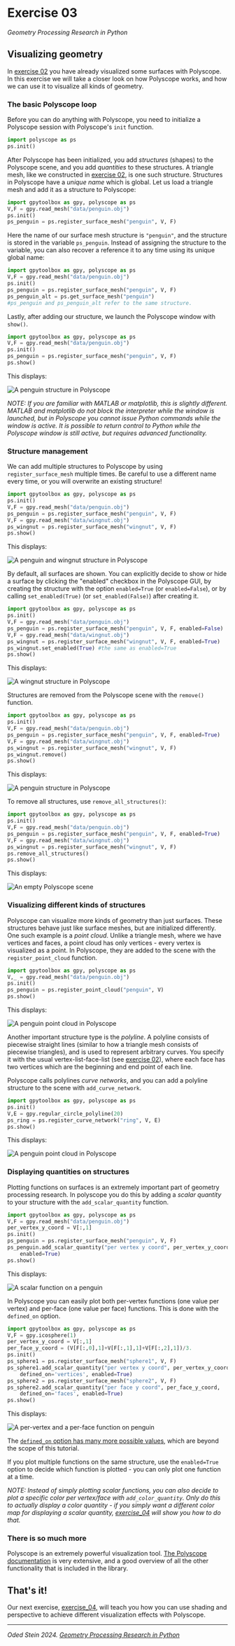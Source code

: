 # Exercise 03
_Geometry Processing Research in Python_

## Visualizing geometry

In [exercise 02](../exercise_02) you have already visualized some surfaces with
Polyscope.
In this exercise we will take a closer look on how Polyscope works, and how we
can use it to visualize all kinds of geometry.

### The basic Polyscope loop

Before you can do anything with Polyscope, you need to initialize a Polyscope
session with Polyscope's `init` function.

```python
import polyscope as ps
ps.init()
```

After Polyscope has been initialized, you add _structures_ (shapes) to the
Polyscope scene, and you add _quantities_ to these structures.
A triangle mesh, like we constructed in [exercise 02](../exercise_02), is one
such structure.
Structures in Polyscope have a _unique name_ which is global.
Let us load a triangle mesh and add it as a structure to Polyscope:

```python
import gpytoolbox as gpy, polyscope as ps
V,F = gpy.read_mesh("data/penguin.obj")
ps.init()
ps_penguin = ps.register_surface_mesh("penguin", V, F)
```

Here the name of our surface mesh structure is `"penguin"`, and the structure
is stored in the variable `ps_penguin`.
Instead of assigning the structure to the variable, you can also recover a
reference it to any time using its unique global name:

```python
import gpytoolbox as gpy, polyscope as ps
V,F = gpy.read_mesh("data/penguin.obj")
ps.init()
ps_penguin = ps.register_surface_mesh("penguin", V, F)
ps_penguin_alt = ps.get_surface_mesh("penguin")
#ps_penguin and ps_penguin_alt refer to the same structure.
```

Lastly, after adding our structure, we launch the Polyscope window with
`show()`.

```python
import gpytoolbox as gpy, polyscope as ps
V,F = gpy.read_mesh("data/penguin.obj")
ps.init()
ps_penguin = ps.register_surface_mesh("penguin", V, F)
ps.show()
```
This displays:

![A penguin structure in Polyscope](images/penguin_show.png)

_NOTE: If you are familiar with MATLAB or matplotlib, this is slightly
different.
MATLAB and matplotlib do not block the interpreter while the window is launched,
but in Polyscope you cannot issue Python commands while the window is active.
It is possible to return control to Python while the Polyscope window is still
active, but requires advanced functionality._

### Structure management

We can add multiple structures to Polyscope by using `register_surface_mesh`
multiple times.
Be careful to use a different name every time, or you will overwrite an existing
structure!
```python
import gpytoolbox as gpy, polyscope as ps
ps.init()
V,F = gpy.read_mesh("data/penguin.obj")
ps_penguin = ps.register_surface_mesh("penguin", V, F)
V,F = gpy.read_mesh("data/wingnut.obj")
ps_wingnut = ps.register_surface_mesh("wingnut", V, F)
ps.show()
```
This displays:

![A penguin and wingnut structure in Polyscope](images/penguin_wingnut_show.png)

By default, all surfaces are shown.
You can explicitly decide to show or hide a surface by clicking the
"enabled" checkbox
in the Polyscope GUI, by creating the structure with the option `enabled=True`
(or `enabled=False`),
or by calling `set_enabled(True)` (or `set_enabled(False)`) after creating it.
```python
import gpytoolbox as gpy, polyscope as ps
ps.init()
V,F = gpy.read_mesh("data/penguin.obj")
ps_penguin = ps.register_surface_mesh("penguin", V, F, enabled=False)
V,F = gpy.read_mesh("data/wingnut.obj")
ps_wingnut = ps.register_surface_mesh("wingnut", V, F, enabled=True)
ps_wingnut.set_enabled(True) #the same as enabled=True
ps.show()
```
This displays:

![A wingnut structure in Polyscope](images/wingnut_show.png)

Structures are removed from the Polyscope scene with the `remove()`
function.
```python
import gpytoolbox as gpy, polyscope as ps
ps.init()
V,F = gpy.read_mesh("data/penguin.obj")
ps_penguin = ps.register_surface_mesh("penguin", V, F, enabled=True)
V,F = gpy.read_mesh("data/wingnut.obj")
ps_wingnut = ps.register_surface_mesh("wingnut", V, F)
ps_wingnut.remove()
ps.show()
```
This displays:

![A penguin structure in Polyscope](images/penguin_after_removal.png)

To remove all structures, use `remove_all_structures()`:

```python
import gpytoolbox as gpy, polyscope as ps
ps.init()
V,F = gpy.read_mesh("data/penguin.obj")
ps_penguin = ps.register_surface_mesh("penguin", V, F, enabled=True)
V,F = gpy.read_mesh("data/wingnut.obj")
ps_wingnut = ps.register_surface_mesh("wingnut", V, F)
ps.remove_all_structures()
ps.show()
```
This displays:

![An empty Polyscope scene](images/empty_after_removal.png)

### Visualizing different kinds of structures

Polyscope can visualize more kinds of geometry than just surfaces.
These structures behave just like surface meshes, but are initialized
differently.
One such example is a _point cloud_.
Unlike a triangle mesh, where we have vertices and faces, a point cloud has
only vertices - every vertex is visualized as a point.
In Polyscope, they are added to the scene with the `register_point_cloud`
function.

```python
import gpytoolbox as gpy, polyscope as ps
V,_ = gpy.read_mesh("data/penguin.obj")
ps.init()
ps_penguin = ps.register_point_cloud("penguin", V)
ps.show()
```
This displays:

![A penguin point cloud in Polyscope](images/penguin_point_cloud.png)

Another important structure type is the _polyline_.
A polyline consists of piecewise straight lines (similar to how a triangle mesh
consists of piecewise triangles), and is used to represent arbitrary curves.
You specify it with the usual vertex-list-face-list (see
[exercise 02](../exercise_02)), where each face has two vertices which are the
beginning and end point of each line.

Polyscope calls polylines _curve networks_, and you can add a polyline structure
to the scene with `add_curve_network`.

```python
import gpytoolbox as gpy, polyscope as ps
ps.init()
V,E = gpy.regular_circle_polyline(20)
ps_ring = ps.register_curve_network("ring", V, E)
ps.show()
```
This displays:

![A penguin point cloud in Polyscope](images/curve_network.png)

### Displaying quantities on structures

Plotting functions on surfaces is an extremely important part of geometry
processing research.
In polyscope you do this by adding a _scalar quantity_ to your structure
with the `add_scalar_quantity` function.
```python
import gpytoolbox as gpy, polyscope as ps
V,F = gpy.read_mesh("data/penguin.obj")
per_vertex_y_coord = V[:,1]
ps.init()
ps_penguin = ps.register_surface_mesh("penguin", V, F)
ps_penguin.add_scalar_quantity("per vertex y coord", per_vertex_y_coord,
    enabled=True)
ps.show()
```

This displays:

![A scalar function on a penguin](images/penguin_scalar_function.png)

In Polyscope you can easily plot both per-vertex functions (one value per
vertex) and per-face (one value per face) functions.
This is done with the `defined_on` option.
```python
import gpytoolbox as gpy, polyscope as ps
V,F = gpy.icosphere(1)
per_vertex_y_coord = V[:,1]
per_face_y_coord = (V[F[:,0],1]+V[F[:,1],1]+V[F[:,2],1])/3.
ps.init()
ps_sphere1 = ps.register_surface_mesh("sphere1", V, F)
ps_sphere1.add_scalar_quantity("per vertex y coord", per_vertex_y_coord,
    defined_on='vertices', enabled=True)
ps_sphere2 = ps.register_surface_mesh("sphere2", V, F)
ps_sphere2.add_scalar_quantity("per face y coord", per_face_y_coord,
    defined_on='faces', enabled=True)
ps.show()
```

This displays:

![A per-vertex and a per-face function on penguin](images/sphere_per_vertex_per_face.png)

The [`defined_on` option has many more possible values](https://polyscope.run/py/structures/surface_mesh/scalar_quantities/),
which are beyond the scope of this tutorial.

If you plot multiple functions on the same structure, use the `enabled=True`
option to decide which function is plotted - you can only plot one function at
a time.

_NOTE: Instead of simply plotting scalar functions, you can also decide to plot
a specific color per vertex/face with `add_color_quantity`.
Only do this to actually display a color quantity - if you simply want a
different color map for displaying a scalar quantity,
[exercise_04](../exercise_04) will show you how to do that._

### There is so much more

Polyscope is an extremely powerful visualization tool.
[The Polyscope documentation](https://polyscope.run/py/) is very extensive, and
a good overview of all the other functionality that is included in the library.


## That's it!

Our next exercise, [exercise_04](../exercise_04), will teach you how you can
use shading and perspective to achieve different visualization effects with
Polyscope.

---

_Oded Stein 2024. [Geometry Processing Research in Python](https://github.com/odedstein/geometry-processing-research-in-python)_

